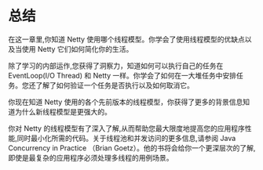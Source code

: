 总结
====

在这一章里,你知道 Netty 使用哪个线程模型。你学会了使用线程模型的优缺点以及当使用 Netty 它们如何简化你的生活。

除了学习的内部运作,您获得了洞察力，知道如何可以执行自己的任务在 EventLoop(I/O Thread) 和 Netty 一样。你学会了如何在一大堆任务中安排任务。您还了解了如何验证一个任务是否执行以及如何取消它。

你现在知道 Netty 使用的各个先前版本的线程模型，你获得了更多的背景信息知道为什么新线程模型是更强大的。

你对 Netty 的线程模型有了深入了解,从而帮助您最大限度地提高您的应用程序性能,同时最小化所需的代码。关于线程池和并发访问的更多信息,请参阅 Java Concurrency in Practice （Brian Goetz）。他的书将会给你一个更深层次的了解,即使是最复杂的应用程序必须处理多线程的用例场景。